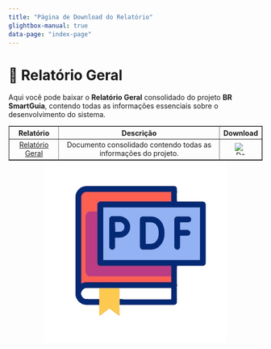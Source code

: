 ```yaml
---
title: "Página de Download do Relatório"
glightbox-manual: true
data-page: "index-page"
---
```


# 📄 Relatório Geral

Aqui você pode baixar o **Relatório Geral** consolidado do projeto **BR SmartGuia**, contendo todas as informações essenciais sobre o desenvolvimento do sistema.

<table class="center-table" border="1" style="margin: 0 auto; width: 100%; text-align: center;">
  <thead>
    <tr>
      <th>Relatório</th>
      <th>Descrição</th>
      <th>Download</th>
    </tr>
  </thead>
  <tbody>
    <tr>
      <td><a href="https://github.com/Gabrielrmg/EMBARCATECH/raw/main/docs/Relatorio_Geral.pdf">Relatório Geral</a></td>
      <td>Documento consolidado contendo todas as informações do projeto.</td>
      <td style="text-align: center; vertical-align: middle;">
        <a href="https://github.com/Gabrielrmg/EMBARCATECH/raw/main/docs/Relatorio_Geral.pdf" download>
          <img src="../assets/gif/download.gif" alt="Download" style="width: 24px; height: 24px; display: block; margin: 0 auto;">
        </a>
      </td>
    </tr>
  </tbody>
</table>

<div style="text-align: center;">
  <img src="docs/assets/gif/PDF.gif" alt="Relatório Geral">
</div>
